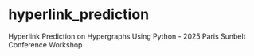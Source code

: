 # hyperlink_prediction
Hyperlink Prediction on Hypergraphs Using Python - 2025 Paris Sunbelt Conference Workshop
